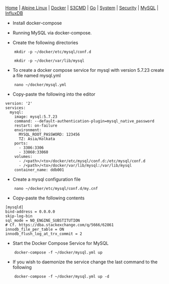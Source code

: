 [Home](../../) | [Alpine Linux](../../alpine-linux/) | [Docker](../../docker/) | [S3CMD](../../s3cmd/) | [Go](../go/) | [System](../../system/) | [Security](../../security/) | [MySQL](../../mysql/) | [InfluxDB](../../influxdb/)

- Install docker-compose

- Running MySQL via docker-compose.

- Create the following directories

```
	mkdir -p ~/docker/etc/mysql/conf.d
```

```
	mkdir -p ~/docker/var/lib/mysql
```

- To create a docker compose service for mysql with version 5.7.23 create a file named mysql.yml

```
	nano ~/docker/mysql.yml
```

- Copy-paste the following into the editor

```
version: '2'
services:
  mysql:
    image: mysql:5.7.23
    command: --default-authentication-plugin=mysql_native_password
    restart: on-failure
    environment:
      MYSQL_ROOT_PASSWORD: 123456
      TZ: Asia/Kolkata
    ports:
      - 3306:3306
      - 33060:33060
    volumes:
      - /<path>/<to>/docker/etc/mysql/conf.d:/etc/mysql/conf.d
      - /<path>/<to>/docker/var/lib/mysql:/var/lib/mysql
    container_name: ddb001
```

- Create a mysql configuration file

```
	nano ~/docker/etc/mysql/conf.d/my.cnf
```

- Copy-paste the following contents

```
[mysqld]
bind-address = 0.0.0.0
skip-log-bin
sql_mode = NO_ENGINE_SUBSTITUTION
# Cf. https://dba.stackexchange.com/q/5666/62861
innodb_file_per_table = ON
innodb_flush_log_at_trx_commit = 2
```

- Start the Docker Compose Service for MySQL

```
	docker-compose -f ~/docker/mysql.yml up
```

- If you wish to daemonize the service change the last command to the following

```
	docker-compose -f ~/docker/mysql.yml up -d
```

